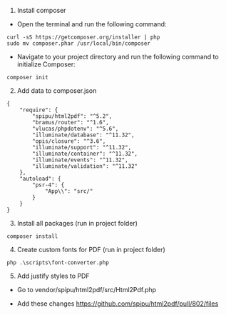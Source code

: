 1. Install composer

- Open the terminal and run the following command:
```
curl -sS https://getcomposer.org/installer | php
sudo mv composer.phar /usr/local/bin/composer
```

- Navigate to your project directory and run the following command to initialize Composer:

```
composer init
```
2. Add data to composer.json
```
{
    "require": {
        "spipu/html2pdf": "^5.2",
        "bramus/router": "^1.6",
        "vlucas/phpdotenv": "^5.6",
        "illuminate/database": "^11.32",
        "opis/closure": "^3.6",
        "illuminate/support": "^11.32",
        "illuminate/container": "^11.32",
        "illuminate/events": "^11.32",
        "illuminate/validation": "^11.32"
    },
    "autoload": {
        "psr-4": {
            "App\\": "src/"
        }
    }
}
```

3. Install all packages (run in project folder)

```
composer install
```

4. Create custom fonts for PDF (run in project folder)

```
php .\scripts\font-converter.php
```

5. Add justify styles to PDF

- Go to vendor/spipu/html2pdf/src/Html2Pdf.php

- Add these changes https://github.com/spipu/html2pdf/pull/802/files